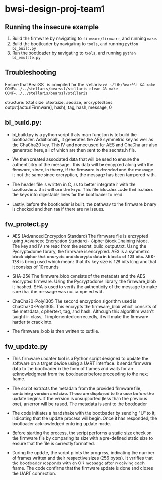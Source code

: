 # bwsi-design-proj-team1

## Running the insecure example

1. Build the firmware by navigating to `firmware/firmware`, and running `make`.
2. Build the bootloader by navigating to `tools`, and running `python bl_build.py`
2. Run the bootloader by navigating to `tools`, and running `python bl_emulate.py`

## Troubleshooting

Ensure that BearSSL is compiled for the stellaris: `cd ~/lib/BearSSL && make CONF=../../stellaris/bearssl/stellaris clean && make CONF=../../stellaris/bearssl/stellaris`

structure: total size, ctextsize, aessize, encrypted(aes output[actualFirmware], hash), tag, hash, message, 0

## bl_build.py:
- bl_build.py is a python script thats main function is to build the bootloader. Additionally, it generates the AES symmetric key as well as the ChaCha20 key. This IV and nonce used for AES and ChaCha are also generated here, all of which are then sent to the secrets.h file. 

- We then created associated data that will be used to ensure the authenticitry of the message. This data will be encypted along with the firmware, since, in theory, if the firmware is decoded and the message is not the same since encryption, the message has been tampered with.

- The header file is written in C, as to better integrate it with the bootloader.c that will use the keys. This file inlucdes code that isolates the keys into digestable lines for the bootloader to read. 

- Lastly, before the bootloader is built, the pathway to the firmware binary is checked and then ran if there are no issues. 

## fw_protect.py
- AES (Advanced Encryption Standard)
The firmware file is encrypted using Advanced Encryption Standard - Cipher Block Chaining Mode. The key and IV are read from the secret_build_output.txt. Using the Pycryptodome library, the firmware is encrypted. AES is a symmetric block cipher that encrypts and decrypts data in blocks of 128 bits. AES-128 is being used which means that it's key size is 128 bits long and that it consists of 10 rounds. 

- SHA-256 
The firmware_blob consists of the metadata and the AES encrypted firmware.  Using the Pycryptodome library, the firmware_blob is hashed. SHA is used to verify the authenticity of the message to make sure that the message was not tampered with. 

- ChaCha20-Poly1305
The second encryption algorithm used is ChaCha20-Poly1305. This encrypts the firmware_blob which consists of the metadata, ciphertext, tag, and hash. Although this algorithm wasn't taught in class, if implemented correctedly, it will make the firmware harder to crack into. 

- The firmware_blob is then written to outfile.

## fw_update.py
- This firmware updater tool is a Python script designed to update the software on a target device using a UART interface. It sends firmware data to the bootloader in the form of frames and waits for an acknowledgment from the bootloader before proceeding to the next frame.

- The script extracts the metadata from the provided firmware file, containing version and size. These are displayed to the user before the update begins. If the version is unsupported (less than the previous one), an error will be raised. The metadata is sent to the bootloader.

- The code initiates a handshake with the bootloader by sending "U" to it, indicating that the update process will begin. Once it has responded, the bootloader acknowledged entering update mode.

- Before starting the process, the script performs a static size check on the firmware file by comparing its size with a pre-defined static size to ensure that the file is correctly formatted.

- During the update, the script prints the progress, indicating the number of frames written and their respective sizes (256 bytes). It verifies that the bootloader responds with an OK message after receiving each frame. The code confirms that the firmware update is done and closes the UART connection.
